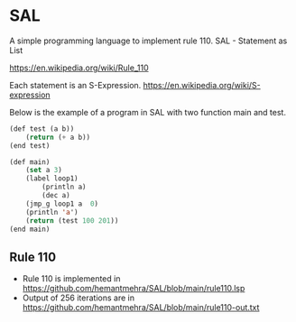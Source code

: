 # SAL
A simple programming language to implement rule 110.
SAL - Statement as List

https://en.wikipedia.org/wiki/Rule_110

Each statement is an S-Expression.
https://en.wikipedia.org/wiki/S-expression

Below is the example of a program in SAL with two function main and test.
```lisp
(def test (a b))
    (return (+ a b))
(end test)

(def main)
    (set a 3)
    (label loop1)
        (println a)
        (dec a)
    (jmp_g loop1 a  0)
    (println 'a')
    (return (test 100 201))
(end main)
```
## Rule 110

- Rule 110 is implemented in https://github.com/hemantmehra/SAL/blob/main/rule110.lsp
- Output of 256 iterations are in https://github.com/hemantmehra/SAL/blob/main/rule110-out.txt
